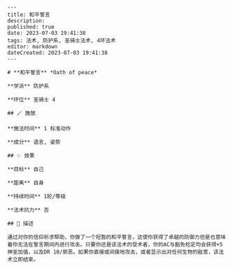 
    ---
    title: 和平誓言
    description: 
    published: true
    date: 2023-07-03 19:41:38
    tags: 法术, 防护系, 圣骑士法术, 4环法术
    editor: markdown
    dateCreated: 2023-07-03 19:41:38
    ---

    # **和平誓言** *Oath of peace*

    **学派** 防护系 

    **环位** 圣骑士 4

    ## 🪄 施放

    **施法时间** 1 标准动作

    **成分** 语言, 姿势

    ## ✨ 效果 

    **目标** 自己 

    **距离** 自身  

    **持续时间** 1轮/等级 

    **法术抗力** 否

    ## 📖 描述

    通过对你的信仰祈求帮助，你做了一个短暂的和平誓言，这使你获得了卓越的防御力但是也意味着你无法在誓言期间内进行攻击。只要你还是该法术的受术者，你的AC与豁免检定均会获得+5神圣加值，以及DR 10/邪恶。如果你直接或间接地攻击，或者显示出对任何生物的敌意，该法术立即结束。
    